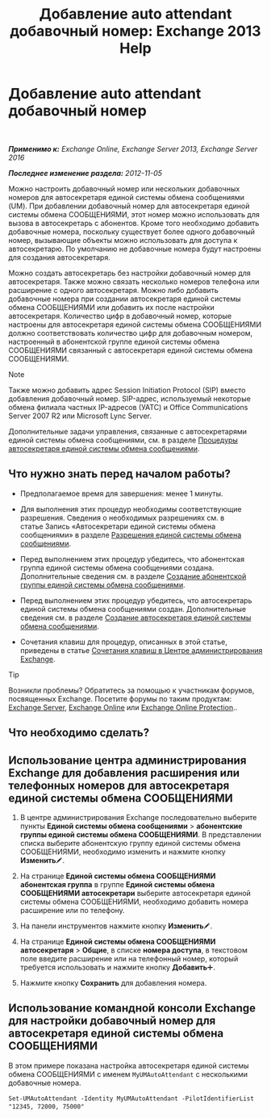 ﻿---
title: 'Добавление auto attendant добавочный номер: Exchange 2013 Help'
TOCTitle: Добавление auto attendant добавочный номер
ms:assetid: f2bd62ba-1e01-4cb7-862c-c750752e20e0
ms:mtpsurl: https://technet.microsoft.com/ru-ru/library/Bb232200(v=EXCHG.150)
ms:contentKeyID: 50489462
ms.date: 05/22/2018
mtps_version: v=EXCHG.150
ms.translationtype: MT
---

# Добавление auto attendant добавочный номер

 

_**Применимо к:** Exchange Online, Exchange Server 2013, Exchange Server 2016_

_**Последнее изменение раздела:** 2012-11-05_

Можно настроить добавочный номер или нескольких добавочных номеров для автосекретаря единой системы обмена сообщениями (UM). При добавлении добавочный номер для автосекретаря единой системы обмена СООБЩЕНИЯМИ, этот номер можно использовать для вызова в автосекретарь с абонентов. Кроме того необходимо добавить добавочные номера, поскольку существует более одного добавочный номер, вызывающие объекты можно использовать для доступа к автосекретарю. По умолчанию не добавочные номера будут настроены для создания автосекретаря.

Можно создать автосекретарь без настройки добавочный номер для автосекретаря. Также можно связать несколько номеров телефона или расширение с одного автосекретаря. Можно либо добавить добавочные номера при создании автосекретаря единой системы обмена СООБЩЕНИЯМИ или добавить их после настройки автосекретаря. Количество цифр в добавочный номер, которые настроены для автосекретаря единой системы обмена СООБЩЕНИЯМИ должно соответствовать количество цифр для добавочным номером, настроенный в абонентской группе единой системы обмена СООБЩЕНИЯМИ связанный с автосекретаря единой системы обмена СООБЩЕНИЯМИ.

> [!NOTE]  
> Также можно добавить адрес Session Initiation Protocol (SIP) вместо добавления добавочный номер. SIP-адрес, используемый некоторые обмена филиала частных IP-адресов (УАТС) и Office Communications Server 2007 R2 или Microsoft Lync Server. 


Дополнительные задачи управления, связанные с автосекретарями единой системы обмена сообщениями, см. в разделе [Процедуры автосекретаря единой системы обмена сообщениями](um-auto-attendant-procedures-exchange-2013-help.md).

## Что нужно знать перед началом работы?

  - Предполагаемое время для завершения: менее 1 минуты.

  - Для выполнения этих процедур необходимы соответствующие разрешения. Сведения о необходимых разрешениях см. в статье Запись «Автосекретари единой системы обмена сообщениями» в разделе [Разрешения единой системы обмена сообщениями](unified-messaging-permissions-exchange-2013-help.md).

  - Перед выполнением этих процедур убедитесь, что абонентская группа единой системы обмена сообщениями создана. Дополнительные сведения см. в разделе [Создание абонентской группы единой системы обмена сообщениями](create-a-um-dial-plan-exchange-2013-help.md).

  - Перед выполнением этих процедур убедитесь, что автосекретарь единой системы обмена сообщениями создан. Дополнительные сведения см. в разделе [Создание автосекретаря единой системы обмена сообщениями](create-a-um-auto-attendant-exchange-2013-help.md).

  - Сочетания клавиш для процедур, описанных в этой статье, приведены в статье [Сочетания клавиш в Центре администрирования Exchange](keyboard-shortcuts-in-the-exchange-admin-center-exchange-online-protection-help.md).

> [!TIP]  
> Возникли проблемы? Обратитесь за помощью к участникам форумов, посвященных Exchange. Посетите форумы по таким продуктам: <a href="https://go.microsoft.com/fwlink/p/?linkid=60612">Exchange Server</a>, <a href="https://go.microsoft.com/fwlink/p/?linkid=267542">Exchange Online</a> или <a href="https://go.microsoft.com/fwlink/p/?linkid=285351">Exchange Online Protection</a>.. 


## Что необходимо сделать?

## Использование центра администрирования Exchange для добавления расширения или телефонных номеров для автосекретаря единой системы обмена СООБЩЕНИЯМИ

1.  В центре администрирования Exchange последовательно выберите пункты **Единой системы обмена сообщениями** \> **абонентские группы единой системы обмена СООБЩЕНИЯМИ**. В представлении списка выберите абонентскую группу единой системы обмена СООБЩЕНИЯМИ, необходимо изменить и нажмите кнопку **Изменить**![Значок редактирования](images/Bb124582.6f53ccb2-1f13-4c02-bea0-30690e6ea71d(EXCHG.150).gif "Значок редактирования").

2.  На странице **Единой системы обмена СООБЩЕНИЯМИ абонентская группа** в группе **Единой системы обмена СООБЩЕНИЯМИ автосекретари** выберите автосекретаря единой системы обмена СООБЩЕНИЯМИ, необходимо добавить номера расширение или по телефону.

3.  На панели инструментов нажмите кнопку **Изменить**![Значок редактирования](images/Bb124582.6f53ccb2-1f13-4c02-bea0-30690e6ea71d(EXCHG.150).gif "Значок редактирования").

4.  На странице **Единой системы обмена СООБЩЕНИЯМИ автосекретаря** \> **Общие**, в списке **номера доступа**, в текстовом поле введите расширение или на телефонный номер, который требуется использовать и нажмите кнопку **Добавить**![Значок добавления](images/JJ218640.c1e75329-d6d7-4073-a27d-498590bbb558(EXCHG.150).gif "Значок добавления").

5.  Нажмите кнопку **Сохранить** для добавления номера.

## Использование командной консоли Exchange для настройки добавочный номер для автосекретаря единой системы обмена СООБЩЕНИЯМИ

В этом примере показана настройка автосекретаря единой системы обмена СООБЩЕНИЯМИ с именем `MyUMAutoAttendant` с несколькими добавочные номера.

    Set-UMAutoAttendant -Identity MyUMAutoAttendant -PilotIdentifierList "12345, 72000, 75000"

